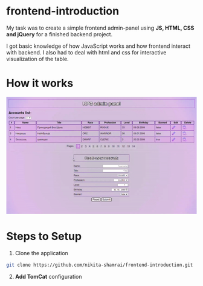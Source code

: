 # frontend-introduction
My task was to create a simple frontend admin-panel using **JS, HTML, CSS and jQuery** for a finished backend project.

I got basic knowledge of how JavaScript works and how frontend interact with backend.
I also had to deal with html and css for interactive visualization of the table.
# How it works
![admin-panel](admin-panel.gif)

# Steps to Setup
1. Clone the application

```bash
git clone https://github.com/nikita-shamrai/frontend-introduction.git
```
2. **Add TomCat** configuration
